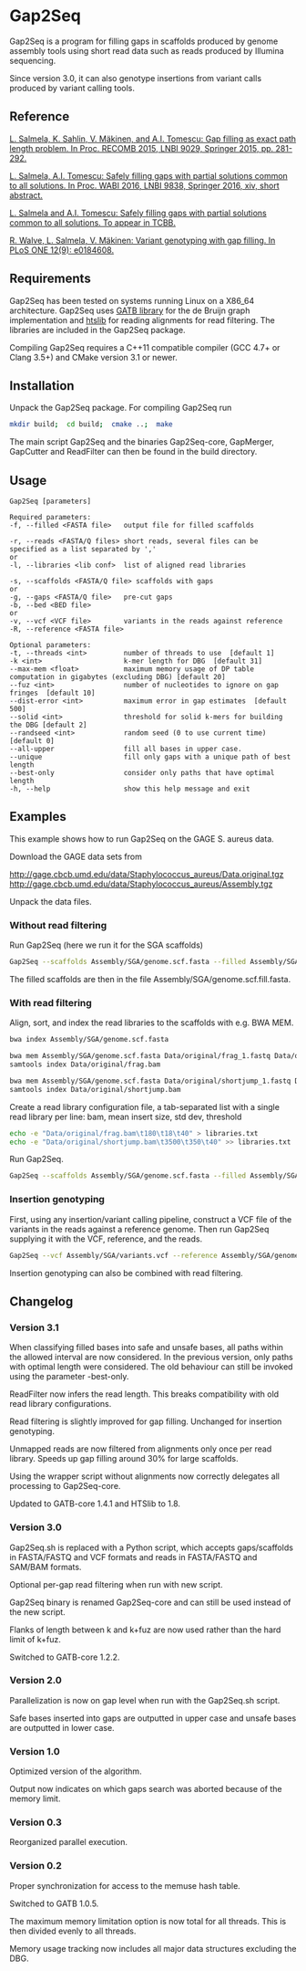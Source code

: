 # Gap2Seq

Gap2Seq is a program for filling gaps in scaffolds produced by genome assembly
tools using short read data such as reads produced by Illumina sequencing.

Since version 3.0, it can also genotype insertions from variant calls produced
by variant calling tools.

## Reference

[L. Salmela, K. Sahlin, V. Mäkinen, and A.I. Tomescu: Gap filling as exact path length problem. In Proc. RECOMB 2015, LNBI 9029, Springer 2015, pp. 281-292.](http://dx.doi.org/10.1007/978-3-319-16706-0_29)

[L. Salmela, A.I. Tomescu: Safely filling gaps with partial solutions common to all solutions. In Proc. WABI 2016, LNBI 9838, Springer 2016, xiv, short abstract.](http://link.springer.com/content/pdf/bfm%3A978-3-319-43681-4%2F1.pdf)

[L. Salmela and A.I. Tomescu: Safely filling gaps with partial solutions common to all solutions. To appear in TCBB.](https://doi.org/10.1109/TCBB.2017.2785831)

[R. Walve, L. Salmela, V. Mäkinen: Variant genotyping with gap filling. In PLoS ONE 12(9): e0184608.](https://doi.org/10.1371/journal.pone.0184608)

## Requirements

Gap2Seq has been tested on systems running Linux on a X86_64 architecture.
Gap2Seq uses [GATB library](http://gatb-core.gforge.inria.fr/index.html) for the
de Bruijn graph implementation and [htslib](http://www.htslib.org) for reading
alignments for read filtering. The libraries are included in the Gap2Seq
package.

Compiling Gap2Seq requires a C++11 compatible compiler (GCC 4.7+ or Clang 3.5+)
and CMake version 3.1 or newer.

## Installation

Unpack the Gap2Seq package.
For compiling Gap2Seq run

```sh
mkdir build;  cd build;  cmake ..;  make
```

The main script Gap2Seq and the binaries Gap2Seq-core, GapMerger, GapCutter and
ReadFilter can then be found in the build directory.

## Usage

```
Gap2Seq [parameters]

Required parameters:
-f, --filled <FASTA file>   output file for filled scaffolds

-r, --reads <FASTA/Q files> short reads, several files can be specified as a list separated by ','
or
-l, --libraries <lib conf>  list of aligned read libraries

-s, --scaffolds <FASTA/Q file> scaffolds with gaps
or
-g, --gaps <FASTA/Q file>   pre-cut gaps
-b, --bed <BED file>
or
-v, --vcf <VCF file>        variants in the reads against reference
-R, --reference <FASTA file>

Optional parameters:
-t, --threads <int>         number of threads to use  [default 1]
-k <int>                    k-mer length for DBG  [default 31]
--max-mem <float>           maximum memory usage of DP table computation in gigabytes (excluding DBG) [default 20]
--fuz <int>                 number of nucleotides to ignore on gap fringes  [default 10]
--dist-error <int>          maximum error in gap estimates  [default 500]
--solid <int>               threshold for solid k-mers for building the DBG [default 2]
--randseed <int>            random seed (0 to use current time)  [default 0]
--all-upper                 fill all bases in upper case.
--unique                    fill only gaps with a unique path of best length
--best-only                 consider only paths that have optimal length
-h, --help                  show this help message and exit
```

## Examples

This example shows how to run Gap2Seq on the GAGE S. aureus data.

Download the GAGE data sets from

http://gage.cbcb.umd.edu/data/Staphylococcus_aureus/Data.original.tgz
http://gage.cbcb.umd.edu/data/Staphylococcus_aureus/Assembly.tgz

Unpack the data files.

### Without read filtering

Run Gap2Seq (here we run it for the SGA scaffolds)

```sh
Gap2Seq --scaffolds Assembly/SGA/genome.scf.fasta --filled Assembly/SGA/genome.scf.fill.fasta --reads Data/original/frag_1.fastq,Data/original/frag_2.fastq,Data/original/shortjump_1.fastq,Data/original/shortjump_2.fastq
```

The filled scaffolds are then in the file Assembly/SGA/genome.scf.fill.fasta.

### With read filtering

Align, sort, and index the read libraries to the scaffolds with e.g. BWA MEM.

```sh
bwa index Assembly/SGA/genome.scf.fasta

bwa mem Assembly/SGA/genome.scf.fasta Data/original/frag_1.fastq Data/original/frag_2.fastq | samtools sort -O bam - > Data/original/frag.bam
samtools index Data/original/frag.bam

bwa mem Assembly/SGA/genome.scf.fasta Data/original/shortjump_1.fastq Data/original/shortjump_2.fastq | samtools sort -O bam - > Data/original/shortjump.bam
samtools index Data/original/shortjump.bam
```

Create a read library configuration file, a tab-separated list with a single
read library per line:
bam, mean insert size, std dev, threshold

```sh
echo -e "Data/original/frag.bam\t180\t18\t40" > libraries.txt
echo -e "Data/original/shortjump.bam\t3500\t350\t40" >> libraries.txt
```

Run Gap2Seq.

```sh
Gap2Seq --scaffolds Assembly/SGA/genome.scf.fasta --filled Assembly/SGA/genome.scf.fill.fasta --libraries libraries.txt
```

### Insertion genotyping

First, using any insertion/variant calling pipeline, construct a VCF file of the
variants in the reads against a reference genome. Then run Gap2Seq supplying it
with the VCF, reference, and the reads.

```sh
Gap2Seq --vcf Assembly/SGA/variants.vcf --reference Assembly/SGA/genome.scf.fasta --filled Assembly/SGA/genome.scf.fill.fasta --reads Data/original/frag_1.fastq,Data/original/frag_2.fastq,Data/original/shortjump_1.fastq,Data/original/shortjump_2.fastq
```

Insertion genotyping can also be combined with read filtering.

## Changelog

### Version 3.1

When classifying filled bases into safe and unsafe bases, all paths within the
allowed interval are now considered. In the previous version, only paths with
optimal length were considered. The old behaviour can still be invoked using
the parameter -best-only.

ReadFilter now infers the read length. This breaks compatibility with old read
library configurations.

Read filtering is slightly improved for gap filling. Unchanged for insertion
genotyping.

Unmapped reads are now filtered from alignments only once per read library.
Speeds up gap filling around 30% for large scaffolds.

Using the wrapper script without alignments now correctly delegates all
processing to Gap2Seq-core.

Updated to GATB-core 1.4.1 and HTSlib to 1.8.

### Version 3.0

Gap2Seq.sh is replaced with a Python script, which accepts gaps/scaffolds in
FASTA/FASTQ and VCF formats and reads in FASTA/FASTQ and SAM/BAM formats.

Optional per-gap read filtering when run with new script.

Gap2Seq binary is renamed Gap2Seq-core and can still be used instead of the new
script.

Flanks of length between k and k+fuz are now used rather than the hard limit of
k+fuz.

Switched to GATB-core 1.2.2.

### Version 2.0

Parallelization is now on gap level when run with the Gap2Seq.sh script.

Safe bases inserted into gaps are outputted in upper case and unsafe
bases are outputted in lower case.

### Version 1.0

Optimized version of the algorithm.

Output now indicates on which gaps search was aborted because of the
memory limit.

### Version 0.3

Reorganized parallel execution.

### Version 0.2

Proper synchronization for access to the memuse hash table.

Switched to GATB 1.0.5.

The maximum memory limitation option is now total for all threads.
This is then divided evenly to all threads.

Memory usage tracking now includes all major data structures excluding
the DBG.
